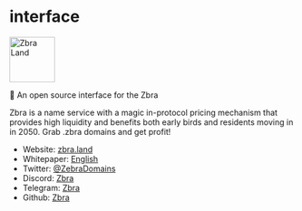 # interface
<img src="https://user-images.githubusercontent.com/116644432/200467196-d6a03660-2c7d-46a3-b792-79efb0ea5587.png" alt="Zbra Land" style="width: 80px;">

🌿 An open source interface for the Zbra

Zbra is a name service with a magic in-protocol pricing mechanism that provides high liquidity and benefits both early birds and residents moving in in 2050. Grab .zbra domains and get profit!

- Website: [zbra.land](https://zbra.land/)
- Whitepaper: [English](https://mirror.xyz/zbraland.eth)
- Twitter: [@ZebraDomains](https://twitter.com/ZebraDomains)
- Discord: [Zbra](https://discord.gg/U2taE4Nh)
- Telegram: [Zbra](https://t.me/+3BxK4te9sSljM2Ex)
- Github: [Zbra](https://github.com/ZbraLand)
